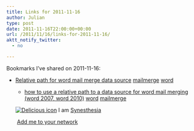 ```yaml
---
title: Links for 2011-11-16
author: Julian
type: post
date: 2011-11-16T22:00:00+00:00
url: /2011/11/16/links-for-2011-11-16/
aktt_notify_twitter:
  - no

---
```

Bookmarks I&#8217;ve shared on 2011-11-16:

  * [Relative path for word mail merge data source][1] 
    [mailmerge][2] [word][3] </li> 
    
      * [how to use a relative path to a data source for word mail merging (word 2007, word 2010)][4] 
        [word][3] [mailmerge][2] </li> </ul> 
        
        <p class="deliciouslink">
          <a href="http://del.icio.us/synesthesia" title="See all my bookmarks on del.icio.us"><img src="https://www.synesthesia.co.uk/images/deliciousicon.jpg" alt="Delicious icon" /></a>&nbsp;I am <a href="http://del.icio.us/synesthesia" title="See all my bookmarks on del.icio.us">Synesthesia</a>
        </p>
        
        <p class="deliciouslink">
          <a href="http://del.icio.us/network?add=synesthesia" title="Add me to your del.icio.us network"><img src="https://www.synesthesia.co.uk/images/add.gif" alt="" /></a>&nbsp;<a href="http://del.icio.us/network?add=synesthesia" title="Add me to your del.icio.us network">Add me to your network</a>
        </p>

 [1]: http://help.wugnet.com/office/Ralative-path-data-source-ftopict1043113.html
 [2]: http://www.delicious.com/synesthesia/mailmerge
 [3]: http://www.delicious.com/synesthesia/word
 [4]: http://devblog.alexsapps.com/2011/08/how-to-use-relative-path-to-data-source.html